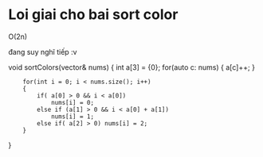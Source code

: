 # Loi giai cho bai sort color
O(2n)

đang suy nghĩ tiếp :v 

void sortColors(vector<int>& nums) {
      int a[3] = {0};
        for(auto c: nums)
        {
            a[c]++;
        }
        
        for(int i = 0; i < nums.size(); i++)
        {
            if( a[0] > 0 && i < a[0])
                nums[i] = 0;
            else if (a[1] > 0 && i < a[0] + a[1])
                nums[i] = 1;
            else if( a[2] > 0) nums[i] = 2;
        }  
}


